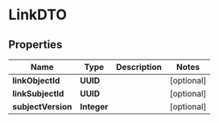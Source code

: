 

# LinkDTO


## Properties

| Name | Type | Description | Notes |
|------------ | ------------- | ------------- | -------------|
|**linkObjectId** | **UUID** |  |  [optional] |
|**linkSubjectId** | **UUID** |  |  [optional] |
|**subjectVersion** | **Integer** |  |  [optional] |



